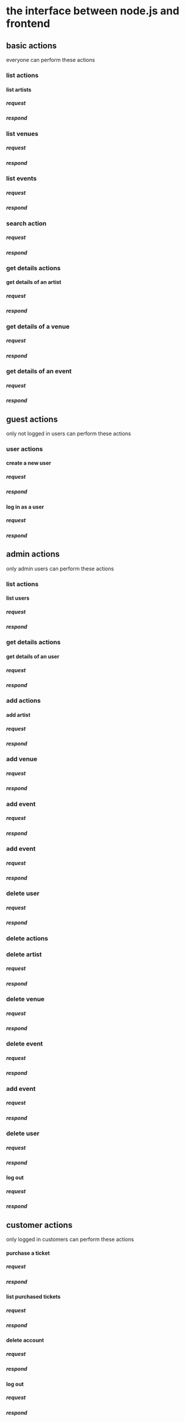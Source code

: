 # the interface between node.js and frontend

## basic actions
everyone can perform these actions 
### list actions
#### list artists
##### request
##### respond
### list venues
##### request
##### respond
### list events
##### request
##### respond
### search action
##### request
##### respond
### get details actions
#### get details of an artist
##### request
##### respond
### get details of a venue
##### request
##### respond
### get details of an event
##### request
##### respond

## guest actions
only not logged in users can perform these actions
### user actions
#### create a new user
##### request
##### respond
#### log in as a user
##### request
##### respond

## admin actions
only admin users can perform these actions
### list actions
#### list users
##### request
##### respond
### get details actions
#### get details of an user
##### request
##### respond
### add actions
#### add artist
##### request
##### respond
### add venue
##### request
##### respond
### add event
##### request
##### respond
### add event
##### request
##### respond
### delete user
##### request
##### respond
### delete actions
### delete artist
##### request
##### respond
### delete venue
##### request
##### respond
### delete event
##### request
##### respond
### add event
##### request
##### respond
### delete user
##### request
##### respond
#### log out
##### request
##### respond

## customer actions
only logged in customers can perform these actions
#### purchase a ticket
##### request
##### respond
#### list purchased tickets
##### request
##### respond
#### delete account
##### request
##### respond
#### log out
##### request
##### respond